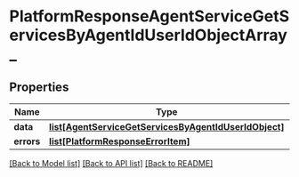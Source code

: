 # PlatformResponseAgentServiceGetServicesByAgentIdUserIdObjectArray_

## Properties
Name | Type | Description | Notes
------------ | ------------- | ------------- | -------------
**data** | [**list[AgentServiceGetServicesByAgentIdUserIdObject]**](AgentServiceGetServicesByAgentIdUserIdObject.md) |  | [optional] 
**errors** | [**list[PlatformResponseErrorItem]**](PlatformResponseErrorItem.md) |  | [optional] 

[[Back to Model list]](../README.md#documentation-for-models) [[Back to API list]](../README.md#documentation-for-api-endpoints) [[Back to README]](../README.md)

